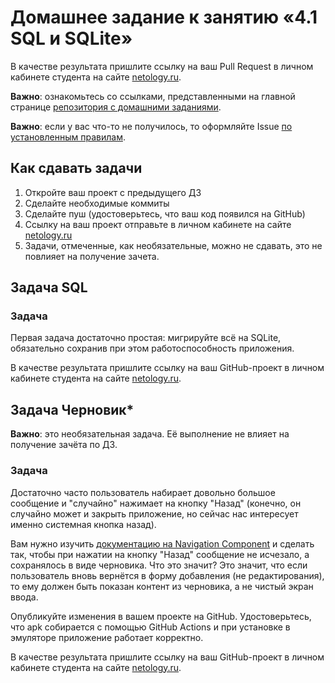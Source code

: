 # Домашнее задание к занятию «4.1 SQL и SQLite»

В качестве результата пришлите ссылку на ваш Pull Request в личном кабинете студента на сайте [netology.ru](https://netology.ru).

**Важно**: ознакомьтесь со ссылками, представленными на главной странице [репозитория с домашними заданиями](../README.md).

**Важно**: если у вас что-то не получилось, то оформляйте Issue [по установленным правилам](../report-requirements.md).

## Как сдавать задачи

1. Откройте ваш проект с предыдущего ДЗ
1. Сделайте необходимые коммиты
1. Сделайте пуш (удостоверьтесь, что ваш код появился на GitHub)
1. Ссылку на ваш проект отправьте в личном кабинете на сайте [netology.ru](https://netology.ru)
1. Задачи, отмеченные, как необязательные, можно не сдавать, это не повлияет на получение зачета.

## Задача SQL

### Задача

Первая задача достаточно простая: мигрируйте всё на SQLite, обязательно сохранив при этом работоспособность приложения.

В качестве результата пришлите ссылку на ваш GitHub-проект в личном кабинете студента на сайте [netology.ru](https://netology.ru).

## Задача Черновик*

**Важно**: это необязательная задача. Её выполнение не влияет на получение зачёта по ДЗ.

### Задача

Достаточно часто пользователь набирает довольно большое сообщение и "случайно" нажимает на кнопку "Назад" (конечно, он случайно может и закрыть приложение, но сейчас нас интересует именно системная кнопка назад).

Вам нужно изучить [документацию на Navigation Component](https://developer.android.com/guide/navigation/navigation-custom-back) и сделать так, чтобы при нажатии на кнопку "Назад" сообщение не исчезало, а сохранялось в виде черновика. Что это значит? Это значит, что если пользователь вновь вернётся в форму добавления (не редактирования), то ему должен быть показан контент из черновика, а не чистый экран ввода.

Опубликуйте изменения в вашем проекте на GitHub. Удостоверьтесь, что apk собирается с помощью GitHub Actions и при установке в эмуляторе приложение работает корректно.

В качестве результата пришлите ссылку на ваш GitHub-проект в личном кабинете студента на сайте [netology.ru](https://netology.ru).
